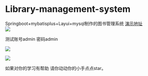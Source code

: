 # Library-management-system
Springboot+mybatisplus+Layui+mysql制作的图书管理系统
<a href = "http://119.91.223.39:8999/login">演示地址</a><br>
![](https://s2.loli.net/2021/12/08/1SL5ATUJ7RNP6pO.png)

测试账号admin 密码admin

![](https://s2.loli.net/2021/12/08/14ucXJk89FLS7rf.png)



![](https://s2.loli.net/2021/12/08/nNYM5BpJXKvTERW.png)

如果对你的学习有帮助  请你动动你的小手点点star。
